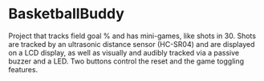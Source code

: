 # BasketballBuddy
Project that tracks field goal % and has mini-games, like shots in 30. Shots are tracked by an ultrasonic distance sensor (HC-SR04) and are displayed on a LCD display, as well as visually and audibly tracked via a passive buzzer and a LED. Two buttons control the reset and the game toggling features.
